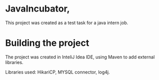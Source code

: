 # JavaIncubator,

This project was created as a test task for a java intern job.


# Building the project

The project was created in InteliJ Idea IDE, using Maven to add external libraries.

Libraries used: HikariCP, MYSQL connector, log4j.
